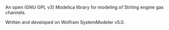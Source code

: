 An open (GNU GPL v3) Modelica library for modeling of Stirling engine gas channels.

Written and developed on Wolfram SystemModeler v5.0.
